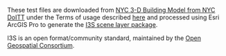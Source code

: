 These test files are downloaded from [NYC 3-D Building Model from NYC DoITT](https://www1.nyc.gov/site/doitt/initiatives/3d-building.page) under the Terms of usage described [here](https://www1.nyc.gov/home/terms-of-use.page) and processed using Esri ArcGIS Pro to generate the [I3S scene layer package](https://github.com/Esri/i3s-spec).

I3S is an open format/community standard, maintained by the [Open Geospatial Consortium](https://www.opengeospatial.org/standards/i3s).
